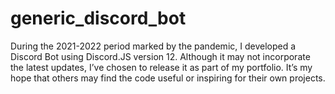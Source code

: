 # generic_discord_bot
During the 2021-2022 period marked by the pandemic, I developed a Discord Bot using Discord.JS version 12. Although it may not incorporate the latest updates, I’ve chosen to release it as part of my portfolio. It’s my hope that others may find the code useful or inspiring for their own projects.
